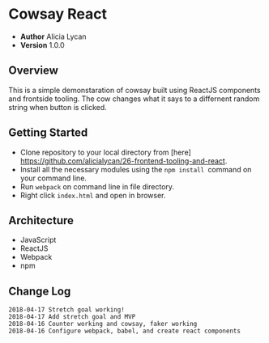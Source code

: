 # Cowsay React

- **Author** Alicia Lycan
- **Version** 1.0.0

## Overview
This is a simple demonstaration of cowsay built using ReactJS components and frontside tooling. The cow changes what it says to a differnent random string when button is clicked.

## Getting Started
- Clone repository to your local directory from [here] https://github.com/alicialycan/26-frontend-tooling-and-react.
- Install all the necessary modules using the `npm install `command on your command line.
- Run `webpack` on command line in file directory.
- Right click `index.html` and open in browser.

## Architecture
- JavaScript
- ReactJS
- Webpack
- npm

## Change Log
```
2018-04-17 Stretch goal working!
2018-04-17 Add stretch goal and MVP
2018-04-16 Counter working and cowsay, faker working
2018-04-16 Configure webpack, babel, and create react components
```